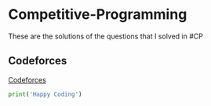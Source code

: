 # Competitive-Programming

These are the solutions of the questions that I solved in #CP 

## Codeforces
[Codeforces](https://github.com/Kushagraw12/Competitive-Programming/tree/master/Codeforces)

```python
print('Happy Coding')
```
